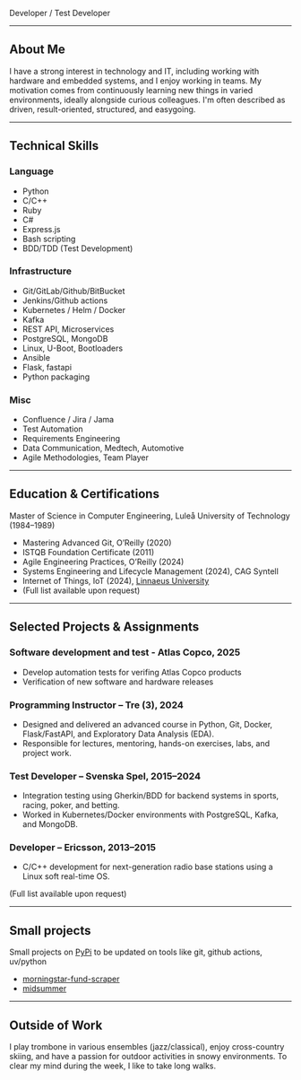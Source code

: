 
Developer / Test Developer

---

## About Me  
I have a strong interest in technology and IT, including working with hardware and embedded systems, and I enjoy working in teams. My motivation comes from continuously learning new things in varied environments, ideally alongside curious colleagues. I'm often described as driven, result-oriented, structured, and easygoing.


---

## Technical Skills

### Language
- Python  
- C/C++  
- Ruby  
- C#  
- Express.js  
- Bash scripting  
- BDD/TDD (Test Development)  

### Infrastructure
- Git/GitLab/Github/BitBucket
- Jenkins/Github actions
- Kubernetes / Helm / Docker  
- Kafka  
- REST API, Microservices  
- PostgreSQL, MongoDB  
- Linux, U-Boot, Bootloaders  
- Ansible
- Flask, fastapi
- Python packaging

### Misc 
- Confluence / Jira / Jama 
- Test Automation  
- Requirements Engineering  
- Data Communication, Medtech, Automotive  
- Agile Methodologies, Team Player

---

## Education & Certifications  
Master of Science in Computer Engineering, Luleå University of Technology (1984–1989)  
- Mastering Advanced Git, O’Reilly (2020)  
- ISTQB Foundation Certificate (2011)  
- Agile Engineering Practices, O’Reilly (2024)
- Systems Engineering and Lifecycle Management (2024), CAG Syntell
- Internet of Things, IoT (2024), [Linnaeus University](https://lnu.se/en/)
- (Full list available upon request)

---

## Selected Projects & Assignments

### Software development and test - Atlas Copco, 2025
- Develop automation tests for verifing Atlas Copco products
- Verification of new software and hardware releases

### Programming Instructor – Tre (3), 2024  
- Designed and delivered an advanced course in Python, Git, Docker, Flask/FastAPI, and Exploratory Data Analysis (EDA).  
- Responsible for lectures, mentoring, hands-on exercises, labs, and project work.

### Test Developer – Svenska Spel, 2015–2024  
- Integration testing using Gherkin/BDD for backend systems in sports, racing, poker, and betting.  
- Worked in Kubernetes/Docker environments with PostgreSQL, Kafka, and MongoDB.

### Developer – Ericsson, 2013–2015  
- C/C++ development for next-generation radio base stations using a Linux soft real-time OS.

(Full list available upon request)

---

## Small projects

Small projects on [PyPi](https://pypi.org/) to be updated on tools like git, github actions, uv/python

- [morningstar-fund-scraper](https://pypi.org/project/morningstar-fund-scraper)
- [midsummer](https://pypi.org/project/midsummer)


---

## Outside of Work  
I play trombone in various ensembles (jazz/classical), enjoy cross-country skiing, and have a passion for outdoor activities in snowy environments. To clear my mind during the week, I like to take long walks.
  
